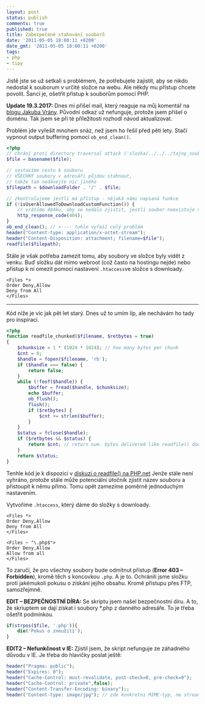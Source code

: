 ```yaml
---
layout: post
status: publish
comments: true
published: true
title: Zabezpečené stahování souborů
date: '2011-05-05 18:00:11 +0200'
date_gmt: '2011-05-05 18:00:11 +0200'
tags:
- php
- tipy
---
```


Jistě jste se už setkali s problémem, že potřebujete zajistit, aby se nikdo nedostal k souborum v určité složce na webu. Ale někdy mu přístup chcete povolit. Šancí je, ošetřit přístup k souborům pomocí PHP. 

<a name="update2017"></a>
**Update 19.3.2017:** Dnes mi přišel mail, který reaguje na můj komentář na [blogu Jakuba Vrány](https://php.vrana.cz/stazeni-souboru-po-overeni-prav.php#d-6674). Původní odkaz už nefunguje, protože jsem přišel o doménu. Tak jsem se při té příležitosti rozhodl návod aktualizovat. 

Problém jde vyřešit mnohem snáz, než jsem ho řešil před pěti lety. Stačí vypnout output buffering pomocí `ob_end_clean()`. 
    
```php
<?php
// chrání proti directory traversal attack ('slozka/../../../tajny_soubor.txt')
$file = basename($file);

// sestavíme cestu k souboru
// VŠECHNY soubory v adresáři půjdou stahnout,
// takže tam nedávejte nic jiného
$filepath = $downloadFolder . '/' . $file;

// zkontrolujeme jestli má přístup - nějaká námi napsaná funkce
if (!isUserAllowedToDownloadCustomFunction()) {
	// vrátíme 404ku, aby se nedalo zjistit, jestli soubor neexistuje nebo k němu jen není přístup. 
	http_response_code(404);
}
ob_end_clean(); // <---- tohle vyřeší celý problém
header("Content-type: application/x-octet-stream");
header("Content-Disposition: attachment; filename=$file");
readfile($filepath);
```
Stále je však potřeba zamezit tomu, aby soubory ve složce byly vidět z venku. Buď složku dát mimo webroot (což často na hostingu nejde) nebo přístup k ní omezit pomocí nastavení `.htaccess`ve složce s downloady.
 
 ```
 <Files *>
 Order Deny,Allow
 Deny from All
 </Files>
 ```

-----
Kód níže je víc jak pět let starý. Dnes už to umím líp, ale nechávám ho tady pro inspiraci. 
```php
<?php
function readfile_chunked($filename, $retbytes = true)
{
    $chunksize = 1 * (1024 * 1024); // how many bytes per chunk
    $cnt = 0;
    $handle = fopen($filename, 'rb');
    if ($handle === false) {
        return false;
    }
    while (!feof($handle)) {
        $buffer = fread($handle, $chunksize);
        echo $buffer;
        ob_flush();
        flush();
        if ($retbytes) {
            $cnt += strlen($buffer);
        }
    }
    $status = fclose($handle);
    if ($retbytes && $status) {
        return $cnt; // return num. bytes delivered like readfile() does.
    }
    return $status;
}

```
Tenhle kód je k dispozici v <a href="http://cz2.php.net/readfile">diskuzi o readfile() na PHP.net</a> Jenže stále není vyhráno, protože stále může potenciální útočník zjistit název souboru a přistoupit k němu přímo. Tomu opět zamezíme poměrně jednoduchým nastavením.

Vytvoříme `.htaccess`, který dáme do složky s downloady.

```
<Files *>
Order Deny,Allow
Deny from All
</Files>
```

```
<Files ~ "\.php$">
Order Deny,Allow
Allow from all
</Files>
```
To zaručí, že pro všechny soubory bude odmítnut přístup (**Error 403 – Forbidden**), kromě těch s koncovkou `.php`. A je to. Ochránili jsme složku proti jakémukoli pokusu o získání jejího obsahu. Kromě přístupu přes FTP, samozřejmně.

**EDIT – BEZPEČNOSTNÍ DÍRA:** Se skriptu jsem našel bezpečnostní díru. A to, že skriuptem se dají získat i soubory \*.php z danného adresáře. To je třeba ošetřit podmínkou.

```php
if(strpos($file, '.php')){
    die('Pokus o zneužití');
}
```

**EDIT2 – Nefunkčnost v IE:** Zjistil jsem, že skript nefunguje ze záhadného důvodu v IE. Je třeba do hlavičky poslat ještě:

```php
header("Pragma: public");
header("Expires: 0");
header("Cache-Control: must-revalidate, post-check=0, pre-check=0");
header("Cache-Control: private",false);
header("Content-Transfer-Encoding: binary");;
header("Content-type: image/jpg"); // zde konkretni MIME-typ, ne stream.
```

